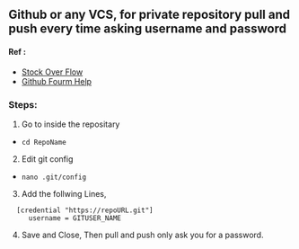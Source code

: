 ## Github or any VCS, for private repository pull and push every time asking username and password

 #### Ref :
  - [Stock Over Flow](https://stackoverflow.com/questions/11403407/git-asks-for-username-every-time-i-push/27007500)
  - [Github Fourm Help](https://gist.github.com/ahoward/2885020)

### Steps:
 1) Go to inside the repositary
  - `cd RepoName`
 2) Edit git config
  - `nano .git/config`
 3) Add the follwing Lines,
  ```
    [credential "https://repoURL.git"]
       username = GITUSER_NAME
  ```
4) Save and Close, Then pull and push only ask you for a password.
